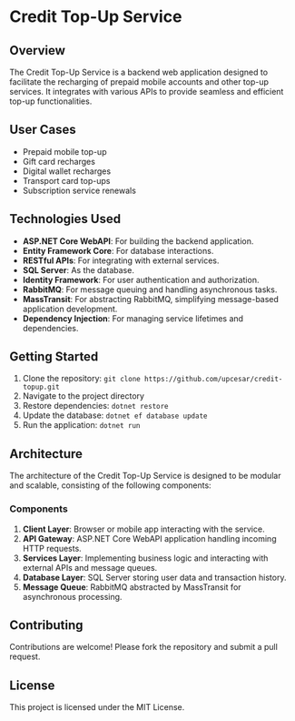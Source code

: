 # Credit Top-Up Service

## Overview
The Credit Top-Up Service is a backend web application designed to facilitate the recharging of prepaid mobile accounts and other top-up services. It integrates with various APIs to provide seamless and efficient top-up functionalities.

## User Cases
- Prepaid mobile top-up
- Gift card recharges
- Digital wallet recharges
- Transport card top-ups
- Subscription service renewals

## Technologies Used
- **ASP.NET Core WebAPI**: For building the backend application.
- **Entity Framework Core**: For database interactions.
- **RESTful APIs**: For integrating with external services.
- **SQL Server**: As the database.
- **Identity Framework**: For user authentication and authorization.
- **RabbitMQ**: For message queuing and handling asynchronous tasks.
- **MassTransit**: For abstracting RabbitMQ, simplifying message-based application development.
- **Dependency Injection**: For managing service lifetimes and dependencies.

## Getting Started
1. Clone the repository: `git clone https://github.com/upcesar/credit-topup.git`
2. Navigate to the project directory
3. Restore dependencies: `dotnet restore`
4. Update the database: `dotnet ef database update`
5. Run the application: `dotnet run`

## Architecture

The architecture of the Credit Top-Up Service is designed to be modular and scalable, consisting of the following components:

### Components
1. **Client Layer**: Browser or mobile app interacting with the service.
2. **API Gateway**: ASP.NET Core WebAPI application handling incoming HTTP requests.
3. **Services Layer**: Implementing business logic and interacting with external APIs and message queues.
4. **Database Layer**: SQL Server storing user data and transaction history.
5. **Message Queue**: RabbitMQ abstracted by MassTransit for asynchronous processing.

<!-- ![Credit Top-Up Architecture](architecture-diagram.jpg) -->

## Contributing
Contributions are welcome! Please fork the repository and submit a pull request.

## License
This project is licensed under the MIT License.
